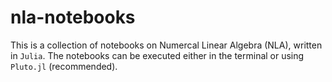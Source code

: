 # nla-notebooks

This is a collection of notebooks on Numercal Linear Algebra (NLA), written in `Julia`. The notebooks can be executed either in the terminal or using `Pluto.jl` (recommended).
